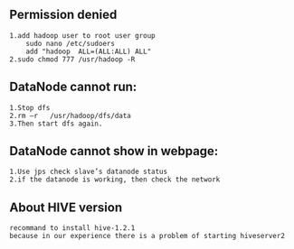 Permission denied
-----------------------------------------
	1.add hadoop user to root user group
		sudo nano /etc/sudoers
		add "hadoop  ALL=(ALL:ALL) ALL"
	2.sudo chmod 777 /usr/hadoop -R

DataNode cannot run:
------------------------------------------
	1.Stop dfs
	2.rm –r   /usr/hadoop/dfs/data  
	3.Then start dfs again.

DataNode cannot show in webpage:
------------------------------------------
	1.Use jps check slave’s datanode status
	2.if the datanode is working, then check the network
  
About HIVE version
-----------------------------------------
	recommand to install hive-1.2.1 
	because in our experience there is a problem of starting hiveserver2 

